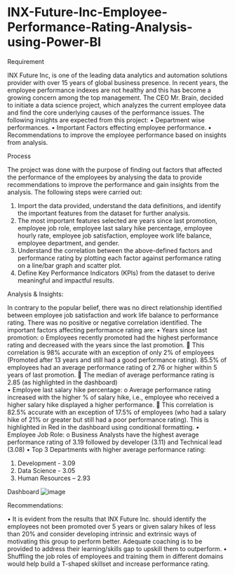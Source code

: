 # INX-Future-Inc-Employee-Performance-Rating-Analysis-using-Power-BI

Requirement

INX Future Inc, is one of the leading data analytics and automation solutions provider with over 15 years of global business presence. In recent years, the employee performance indexes are not healthy and this has become a growing concern among the top management. The CEO Mr. Brain, decided to initiate a data science project, which analyzes the current employee data and find the core underlying causes of the performance issues.
The following insights are expected from this project:
•	Department wise performances.
•	Important Factors effecting employee performance.
•	Recommendations to improve the employee performance based on insights from analysis.

Process

The project was done with the purpose of finding out factors that affected the performance of the employees by analysing the data to provide recommendations to improve the performance and gain insights from the analysis. The following steps were carried out:

1.	Import the data provided, understand the data definitions, and identify the important features from the dataset for further analysis.
2.	The most important features selected are years since last promotion, employee job role, employee last salary hike percentage, employee hourly rate, employee job satisfaction, employee work life balance, employee department, and gender.
3.	Understand the correlation between the above-defined factors and performance rating by plotting each factor against performance rating on a line/bar graph and scatter plot.
4.	Define Key Performance Indicators (KPIs) from the dataset to derive meaningful and impactful results.

Analysis & Insights:

In contrary to the popular belief, there was no direct relationship identified between employee job satisfaction and work life balance to performance rating. There was no positive or negative correlation identified.
The important factors affecting performance rating are:
•	Years since last promotion: 
o	Employees recently promoted had the highest performance rating and decreased with the years since the last promotion. 
  	This correlation is 98% accurate with an exception of only 2% of employees (Promoted after 13 years and still had a good performance rating).
    85.5% of employees had an average performance rating of 2.76 or higher within 5 years of last promotion.
  	The median of average performance rating is 2.85 (as highlighted in the dashboard)	
•	Employee last salary hike percentage:
o	Average performance rating increased with the higher % of salary hike, i.e., employee who received a higher salary hike displayed a higher performance. 
  	This correlation is 82.5% accurate with an exception of 17.5% of employees (who had a salary hike of 21% or greater but still had a poor performance rating). This is highlighted in Red in the dashboard using   conditional formatting.
•	Employee Job Role:
o	Business Analysts have the highest average performance rating of 3.19 followed by developer (3.11) and Technical lead (3.08)
  •	Top 3 Departments with higher average performance rating:
  1.	Development -  3.09
  2.	Data Science - 3.05
  3.	Human Resources – 2.93

Dashboard
 ![image](https://github.com/Shuchitagg/INX-Future-Inc-Employee-Performance-Rating-Analysis-using-Power-BI/assets/59108428/77973739-b91d-442c-8f8b-7e7a185ccea4)

 Recommendations:

•	It is evident from the results that INX Future Inc. should identify the employees not been promoted over 5 years or given salary hikes of less than 20% and consider developing intrinsic and extrinsic ways of motivating this group to perform better. Adequate coaching is to be provided to address their learning/skills gap to upskill them to outperform.
•	Shuffling the job roles of employees and training them in different domains would help build a T-shaped skillset and increase performance rating. 
